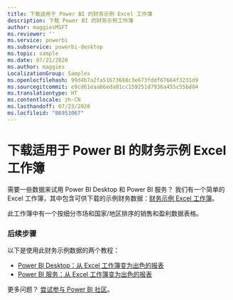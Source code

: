 ```yaml
---
title: 下载适用于 Power BI 的财务示例 Excel 工作簿
description: 下载 Power BI 的财务示例工作簿
author: maggiesMSFT
ms.reviewer: ''
ms.service: powerbi
ms.subservice: powerbi-desktop
ms.topic: sample
ms.date: 07/21/2020
ms.author: maggies
LocalizationGroup: Samples
ms.openlocfilehash: 99d4b7a2fa51673688c3e673fddf67664f3231d9
ms.sourcegitcommit: e9cd61eaa66eda01cc159251d7936a455c55bd84
ms.translationtype: HT
ms.contentlocale: zh-CN
ms.lasthandoff: 07/23/2020
ms.locfileid: "86953067"
---
```

# <a name="download-the-financial-sample-excel-workbook-for-power-bi"></a>下载适用于 Power BI 的财务示例 Excel 工作簿
需要一些数据来试用 Power BI Desktop 和 Power BI 服务？ 我们有一个简单的 Excel 工作簿，其中包含可供下载的示例财务数据：[财务示例 Excel 工作簿](https://go.microsoft.com/fwlink/?LinkID=521962)。

此工作簿中有一个按细分市场和国家/地区排序的销售和盈利数据表格。

### <a name="next-steps"></a>后续步骤

以下是使用此财务示例数据的两个教程：

- [Power BI Desktop：从 Excel 工作簿变为出色的报表](desktop-excel-stunning-report.md)
- [Power BI 服务：从 Excel 工作簿变为出色的报表](service-from-excel-to-stunning-report.md)

更多问题？ [尝试参与 Power BI 社区](https://community.powerbi.com/)。
